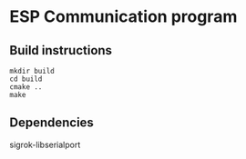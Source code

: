 # ESP Communication program

## Build instructions

```
mkdir build
cd build 
cmake ..
make
```

## Dependencies

sigrok-libserialport
